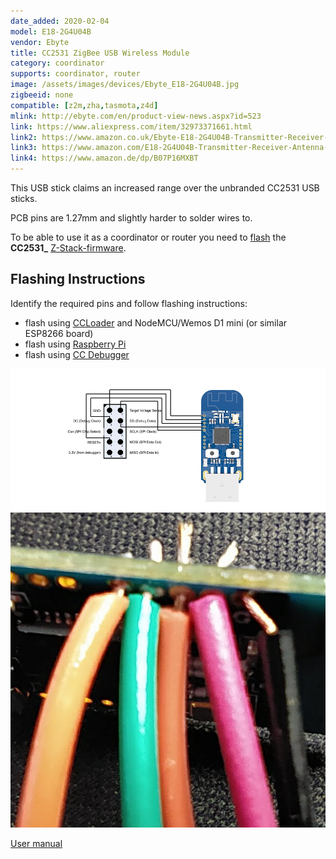 ```yaml
---
date_added: 2020-02-04
model: E18-2G4U04B
vendor: Ebyte
title: CC2531 ZigBee USB Wireless Module
category: coordinator
supports: coordinator, router
image: /assets/images/devices/Ebyte_E18-2G4U04B.jpg
zigbeeid: none
compatible: [z2m,zha,tasmota,z4d]
mlink: http://ebyte.com/en/product-view-news.aspx?id=523
link: https://www.aliexpress.com/item/32973371661.html
link2: https://www.amazon.co.uk/Ebyte-E18-2G4U04B-Transmitter-Receiver-Indicator/dp/B07P16MXBT
link3: https://www.amazon.com/E18-2G4U04B-Transmitter-Receiver-Antenna-Indicator/dp/B082KLKBT3
link4: https://www.amazon.de/dp/B07P16MXBT
---
```

This USB stick claims an increased range over the unbranded CC2531 USB sticks.

PCB pins are 1.27mm and slightly harder to solder wires to. 

To be able to use it as a coordinator or router you need to [flash](flashing_ccloader) the **CC2531_** [Z-Stack-firmware](https://github.com/Koenkk/Z-Stack-firmware/).

## Flashing Instructions
Identify the required pins and follow flashing instructions:
- flash using [CCLoader](/flashing_ccloader.html) and NodeMCU/Wemos D1 mini (or similar ESP8266 board)
- flash using [Raspberry Pi](http://www.marrold.co.uk/2019/12/flashing-cc2530-cc2591-zigbee-module.html)
- flash using [CC Debugger](http://ptvo.info/how-to-select-and-flash-cc2530-144/) 

![Pinout](/assets/images/devices/Ebyte_E18-2G4U04B-pinout.jpg)
![Wired to Dupont cables](/assets/images/devices/Ebyte_E18-2G4U04B-wired.jpg)

[User manual](/assets/files/E18-2G4U04B_Usermanual_EN_v1.0.pdf)
